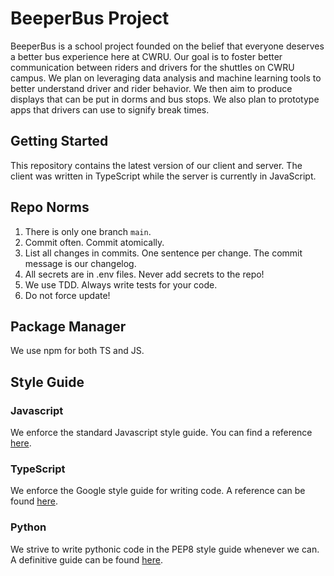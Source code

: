 # BeeperBus Project

BeeperBus is a school project founded on the belief that everyone deserves a
better bus experience here at CWRU. Our goal is to foster better communication
between riders and drivers for the shuttles on CWRU campus. We plan on
leveraging data analysis and machine learning tools to better understand driver
and rider behavior. We then aim to produce displays that can be put in dorms and
bus stops. We also plan to prototype apps that drivers can use to signify break
times.

## Getting Started

This repository contains the latest version of our client and server. The client
was written in TypeScript while the server is currently in JavaScript.

## Repo Norms

1. There is only one branch `main`.
2. Commit often. Commit atomically.
3. List all changes in commits. One sentence per change. The commit message is
our changelog.
4. All secrets are in .env files. Never add secrets to the repo!
5. We use TDD. Always write tests for your code.
6. Do not force update!

## Package Manager

We use npm for both TS and JS.

## Style Guide

### Javascript

We enforce the standard Javascript style guide. You can find a reference
[here](https://github.com/standard/standard).

### TypeScript

We enforce the Google style guide for writing code. A reference can be found
[here](https://google.github.io/styleguide/tsguide.html).

### Python

We strive to write pythonic code in the PEP8 style guide whenever we can. A
definitive guide can be found [here](https://peps.python.org/pep-0008/).

